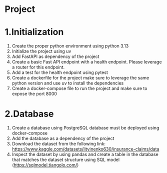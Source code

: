 # Project

# 1.Initialization
1. Create the proper python environment using python 3.13
2. Initialize the project using uv
3. Add FastAPI as dependency of the project
4. Create a basic Fast API endpoint with a health endpoint. Please leverage a router for this endpoint.
5. Add a test for the health endpoint using pytest
6. Create a dockerfile for the project make sure to leverage the same python version and use uv to install the dependencies
7. Create a docker-compose file to run the project and make sure to expose the port 8000

# 2.Database
1. Create a database using PostgreSQL database must be deployed using docker-compose
2. Add the database as a dependency of the project
3. Download the dataset from the following link: https://www.kaggle.com/datasets/litvinenko630/insurance-claims/data
4. Inspect the dataset by using pandas and create a table in the database that matches the dataset structure using SQL model (https://sqlmodel.tiangolo.com/)

